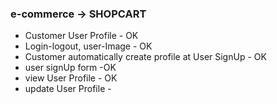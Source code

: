 ### e-commerce -> SHOPCART

* Customer User Profile - OK
* Login-logout, user-Image - OK
* Customer automatically create profile at User SignUp - OK
* user signUp form -OK
* view User Profile  - OK
* update User Profile - 
